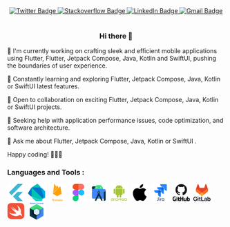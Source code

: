 <div id="header" align="center">
<!--   <img src="https://github.com/dongorias/dongorias/assets/37826074/1d8b3929-5303-4449-a75f-e8f621a470ff" width="350" />
   -->
  <div id="badges">
 <a href="https://twitter.com/don_gorias">
    <img src="https://img.shields.io/badge/Twitter-blue?style=for-the-badge&logo=twitter&logoColor=white" alt="Twitter Badge"/>
  </a>
  <a href="https://stackoverflow.com/users/10778505/don-arias-agokoli">
    <img src="https://img.shields.io/badge/Stackoverflow-orange?style=for-the-badge&logo=stackoverflow&logoColor=white" alt="Stackoverflow Badge"/>
  </a>
  <a href="https://www.linkedin.com/in/donarias/">
    <img src="https://img.shields.io/badge/LinkedIn-blue?style=for-the-badge&logo=linkedin&logoColor=white" alt="LinkedIn Badge"/>
  </a>
    <a href="mailto:donarias.contact@gmail.com">
    <img src="https://img.shields.io/badge/Gmail-red?style=for-the-badge&logo=linkedin&logoColor=white" alt="Gmail Badge"/>
  </a>
</div>

<img src="https://komarev.com/ghpvc/?username=dongorias&style=flat-square&color=blue" alt=""/>

### Hi there 👋

</div>

🔭 I'm currently working on crafting sleek and efficient mobile applications using Flutter, Flutter, Jetpack Compose, Java, Kotlin and SwiftUI, pushing the boundaries of user experience.

🌱 Constantly learning and exploring Flutter, Jetpack Compose, Java, Kotlin or SwiftUI latest features.

👯 Open to collaboration on exciting Flutter, Jetpack Compose, Java, Kotlin or SwiftUI projects.

🤔 Seeking help with application performance issues, code optimization, and software architecture.

💬 Ask me about Flutter, Jetpack Compose, Java, Kotlin or SwiftUI .

Happy coding! 👨🏾‍💻


### Languages and Tools :

<div>
  <img src="https://github.com/devicons/devicon/blob/master/icons/flutter/flutter-plain.svg" title="Flutter" alt="Flutter" width="40" height="40"/>&nbsp;
  <img src="https://github.com/devicons/devicon/blob/master/icons/dart/dart-original.svg" title="Dart" alt="Dart" width="40" height="40"/>&nbsp;
  <img src="https://github.com/devicons/devicon/blob/master/icons/firebase/firebase-plain-wordmark.svg" title="Firebase" alt="Firebase" width="40" height="40"/>&nbsp;
  <img src="https://github.com/devicons/devicon/blob/master/icons/figma/figma-original.svg" title="Figma" alt="Figma" width="40" height="40"/>&nbsp;
  <img src="https://github.com/devicons/devicon/blob/master/icons/androidstudio/androidstudio-original.svg" title="Android Studio" alt="Android Studio" width="40" height="40"/>&nbsp;
  <img src="https://github.com/devicons/devicon/blob/master/icons/android/android-plain-wordmark.svg" title="Android" alt="Android" width="40" height="40"/>&nbsp;
  <img src="https://github.com/devicons/devicon/blob/master/icons/apple/apple-original.svg" title="Apple" alt="Apple" width="40" height="40"/>&nbsp;
  <img src="https://github.com/devicons/devicon/blob/master/icons/jira/jira-original-wordmark.svg" title="Jiira" alt="Jiira" width="40" height="40"/>&nbsp;
  <img src="https://github.com/devicons/devicon/blob/master/icons/github/github-original-wordmark.svg" title="Github" alt="Github" width="40" height="40"/>&nbsp;
  <img src="https://github.com/devicons/devicon/blob/master/icons/gitlab/gitlab-original-wordmark.svg" title="Gitlab" alt="Gitlab" width="40" height="40"/>&nbsp;
  <img src="https://github.com/devicons/devicon/blob/master/icons/swift/swift-original.svg" title="Swift" alt="Swift" width="40" height="40"/>&nbsp;
  <img src="https://github.com/devicons/devicon/blob/master/icons/jetpackcompose/jetpackcompose-original-wordmark.svg" title="Jetpack Compose" alt="Jetpack Compose" width="40" height="40"/>&nbsp;

</div>

<!-- 

⚡ Fun fact: Enthusiastic salsa dancer in free time!


Welcome to my GitHub repository! I'm Don Arias Agokoli, and this is where I showcase my projects and share my experiences in the world of technology. Feel free to explore, contribute, or reach out if you have any questions or collaborations in mind.

## 💻 Technologies

I'm proficient in a variety of technologies, including but not limited to:
- Programming Languages: Dart, Kotlin, Java, Php
- Frameworks: Flutter, JetPack Compose, Laravel
- Databases: MySQL, MongoDB, Firebase
- Tools: Android Studio, Git, Jira, Bitbucket, Figma, Postman
- Other: WordPress, Node.js, AI

## 📬 Let's Connect!

- LinkedIn: [Don Arias Agokoli](https://www.linkedin.com/in/donarias/)
- Twitter: [Don Arias Agokoli](https://twitter.com/don_gorias)
- Email: [Don Arias Agokoli](mailto:donarias@outlook.fr)

Feel free to reach out for collaboration, questions, or just to say hi! -->

<!--
**dongorias/dongorias** is a ✨ _special_ ✨ repository because its `README.md` (this file) appears on your GitHub profile.

Here are some ideas to get you started:

- 🔭 I’m currently working on ...
- 🌱 I’m currently learning ...
- 👯 I’m looking to collaborate on ...
- 🤔 I’m looking for help with ...
- 💬 Ask me about ...
- 📫 How to reach me: ...
- 😄 Pronouns: ...
- ⚡ Fun fact: ...
-->
